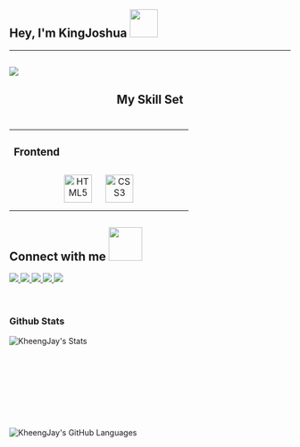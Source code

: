<h2>Hey, I'm KingJoshua <img src="https://media.giphy.com/media/12oufCB0MyZ1Go/giphy.gif" width="50"> </h2>
<hr>

<h2><img src="https://readme-typing-svg.herokuapp.com?color=1280E9&lines=Front+End+Website+Designer;A+Passionate+Learner!"></h2>
<h2 align="center"> My Skill Set <br> <br>

<table align="center" width="50%"><tr><td valign="top" width="50%"></h2>

### Frontend  
<div align="center">  
<img style="margin: 10px" src="https://profilinator.rishav.dev/skills-assets/html5-original-wordmark.svg" alt="HTML5" height="50" /> 
<img style="margin: 10px" src="https://profilinator.rishav.dev/skills-assets/css3-original-wordmark.svg" alt="CSS3" height="50" />   
</td></tr></table>
   
<h2> Connect with me <img src="https://media.giphy.com/media/LnQjpWaON8nhr21vNW/giphy.gif" width="60"> </h2>
 <a href= "https://wa.link/rc6zeu"> <img src = "https://img.shields.io/badge/WhatsApp-25D366?style=for-the-badge&logo=whatsapp&logoColor=white"> </a>
 <a href= "https://www.facebook.com/kheeng.jhay"> <img src = "https://img.shields.io/badge/Facebook-1877F2?style=for-the-badge&logo=facebook&logoColor=white"> </a>
 <a href= "https://twitter.com/kheengjhay__"> <img src = "https://img.shields.io/badge/Twitter-1DA1F2?style=for-the-badge&logo=twitter&logoColor=white"> </a>
 <a href= "https://www.linkedin/in/kingjay"> <img src = "https://img.shields.io/badge/LinkedIn-0077B5?style=for-the-badge&logo=linkedin&logoColor=white"> </a>
  <a href= "https://www.instagram.com/kheeng_jhay"> <img src = "https://img.shields.io/badge/Instagram-E4405F?style=for-the-badge&logo=instagram&logoColor=white"> </a>
<br> <br> <br>

### Github Stats 

<img align="left" alt="KheengJay's Stats" src="https://readme-stats-envoy-vc.vercel.app/api?username=KheengJhay&show_icons=true&theme=dark" /> 

<br> <br> <br> <br>



<br> <br> <br> <br>

<img align="left" alt="KheengJay's GitHub Languages" src="https://github-readme-stats.vercel.app/api/top-langs/?username=KheengJhay&theme=blue-green" />

<br>
<br>



<br>
